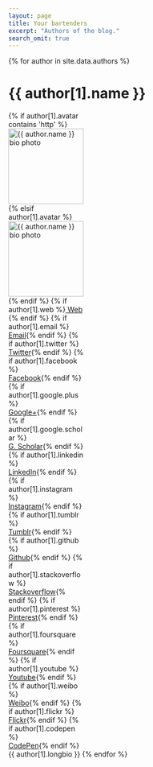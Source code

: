 ```yaml
---
layout: page
title: Your bartenders
excerpt: "Authors of the blog."
search_omit: true
---
```



{% for author in site.data.authors %}
<h1 id="{{ author[0] }}">{{ author[1].name }}</h1>

<footer class="entry-meta" style="width:150px">
    {% if author[1].avatar contains 'http' %}
    	<img src="{{ author[1].avatar }}" class="bio-photo" alt="{{ author.name }} bio photo" width="150px"></a>
    {% elsif author[1].avatar %}
        <img src="{{ site.url }}/images/{{ author[1].avatar }}" class="bio-photo" alt="{{ author.name }} bio photo" width="150px" ></a>
    {% endif %}
    <span class="author vcard"><span class="fn">
	{% if author[1].web %}<a href="{{ author[1].web }}" class="author-social" target="_blank"><i class="fa fa-fw fa-internet-explorer"></i> Web</a><br />{% endif %}	
	{% if author[1].email %}<a href="mailto:{{ author[1].email }}" class="author-social" target="_blank"><i class="fa fa-fw fa-envelope-square"></i> Email</a>{% endif %}
	{% if author[1].twitter %}<br><a href="http://twitter.com/{{ author[1].twitter }}" class="author-social" target="_blank"><i class="fa fa-fw fa-twitter-square"></i> Twitter</a>{% endif %}
    {% if author[1].facebook %}<br><a href="http://facebook.com/{{ author[1].facebook }}" class="author-social" target="_blank"><i class="fa fa-fw fa-facebook-square"></i> Facebook</a>{% endif %}
    {% if author[1].google.plus %}<br><a href="http://plus.google.com/+{{ author[1].google.plus }}" class="author-social" target="_blank"><i class="fa fa-fw fa-google-plus-square"></i> Google+</a>{% endif %}
	{% if author[1].google.scholar %}<br><a href="https://scholar.google.com/citations?user={{ author[1].google.scholar }}" class="author-social" target="_blank"><i class="ai ai-fw ai-google-scholar-square"></i> G. Scholar</a>{% endif %}
	{% if author[1].linkedin %}<br><a href="http://linkedin.com/in/{{ author[1].linkedin }}" class="author-social" target="_blank"><i class="fa fa-fw fa-linkedin-square"></i> LinkedIn</a>{% endif %}
    {% if author[1].instagram %}<br><a href="http://instagram.com/{{ author[1].instagram }}" class="author-social" target="_blank"><i class="fa fa-fw fa-instagram"></i> Instagram</a>{% endif %}
    {% if author[1].tumblr %}<br><a href="http://{{ author[1].tumblr }}.tumblr.com" class="author-social" target="_blank"><i class="fa fa-fw fa-tumblr-square"></i> Tumblr</a>{% endif %}
    {% if author[1].github %}<br><a href="http://github.com/{{ author[1].github }}" class="author-social" target="_blank"><i class="fa fa-fw fa-github"></i> Github</a>{% endif %}
    {% if author[1].stackoverflow %}<br><a href="http://stackoverflow.com/users/{{ author[1].stackoverflow }}" class="author-social" target="_blank"><i class="fa fa-fw fa-stack-overflow"></i> Stackoverflow</a>{% endif %}
    {% if author[1].pinterest %}<br><a href="http://www.pinterest.com/{{ author[1].pinterest }}" class="author-social" target="_blank"><i class="fa fa-fw fa-pinterest"></i> Pinterest</a>{% endif %}
    {% if author[1].foursquare %}<br><a href="http://foursquare.com/{{ author[1].foursquare }}" class="author-social" target="_blank"><i class="fa fa-fw fa-foursquare"></i> Foursquare</a>{% endif %}
    {% if author[1].youtube %}<br><a href="https://youtube.com/user/{{ author[1].youtube }}" class="author-social" target="_blank"><i class="fa fa-fw fa-youtube-square"></i> Youtube</a>{% endif %}
    {% if author[1].weibo %}<br><a href="http://www.weibo.com/{{ author[1].weibo }}" class="author-social" target="_blank"><i class="fa fa-fw fa-weibo"></i> Weibo</a>{% endif %}
    {% if author[1].flickr %}<br><a href="http://www.flickr.com/{{ author[1].flickr }}" class="author-social" target="_blank"><i class="fa fa-fw fa-flickr"></i> Flickr</a>{% endif %}
    {% if author[1].codepen %}<br><a href="http://codepen.io/{{ author[1].codepen }}" class="author-social" target="_blank"><i class="fa fa-fw fa-codepen"></i> CodePen</a>{% endif %}
    </span></span>
</footer>
{{ author[1].longbio }}
{% endfor %}


